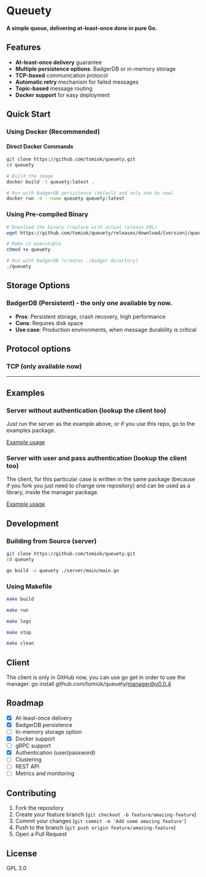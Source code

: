 # Queuety

#### A simple queue, delivering at-least-once done in pure Go.

## Features

- **At-least-once delivery** guarantee
- **Multiple persistence options**: BadgerDB or in-memory storage
- **TCP-based** communication protocol
- **Automatic retry** mechanism for failed messages
- **Topic-based** message routing
- **Docker support** for easy deployment

## Quick Start

### Using Docker (Recommended)

#### Direct Docker Commands
```bash
git clone https://github.com/tomiok/queuety.git
cd queuety

# Build the image
docker build -t queuety:latest .

# Run with BadgerDB persistence (default and only one by now) 
docker run -d --name queuety queuety:latest
```

### Using Pre-compiled Binary

```bash
# Download the binary (replace with actual release URL)
wget https://github.com/tomiok/queuety/releases/download/{version}/queuety

# Make it executable
chmod +x queuety

# Run with BadgerDB (creates ./badger directory)
./queuety
```

## Storage Options

### BadgerDB (Persistent) - the only one available by now.
- **Pros**: Persistent storage, crash recovery, high performance
- **Cons**: Requires disk space
- **Use case**: Production environments, when message durability is critical

## Protocol options

### TCP (only available now)

---
## Examples
### Server without authentication (lookup the client too)
Just run the server as the example above, or if you use this repo, go to the examples package.

[Example usage](/_example/simple-server-client/server)

### Server with  user and pass authentication (lookup the client too)
The client, for this particular case is written in the same package (because if you fork you just need to change one
repository) and can be used as a library, inside the manager package.

[Example usage](/_example/auth-server-client/server)

## Development

### Building from Source (server)

```bash
git clone https://github.com/tomiok/queuety.git
cd queuety

go build -o queuety ./server/main/main.go
```

### Using Makefile

```bash
make build

make run

make logs

make stop

make clean
```

## Client
The client is only in GitHub now, you can use go get in order to use the manager.
go install github.com/tomiok/queuety/manager@v0.0.4

## Roadmap

- [x] At-least-once delivery
- [x] BadgerDB persistence
- [ ] In-memory storage option
- [x] Docker support
- [ ] gRPC support
- [x] Authentication (user/password)
- [ ] Clustering
- [ ] REST API
- [ ] Metrics and monitoring

## Contributing

1. Fork the repository
2. Create your feature branch (`git checkout -b feature/amazing-feature`)
3. Commit your changes (`git commit -m 'Add some amazing feature'`)
4. Push to the branch (`git push origin feature/amazing-feature`)
5. Open a Pull Request

## License
GPL 3.0
